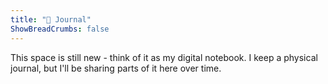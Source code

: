 ```yaml
---
title: "📝 Journal"
ShowBreadCrumbs: false
---
```


This space is still new - think of it as my digital notebook. I keep a physical journal, but I'll be sharing parts of it here over time.